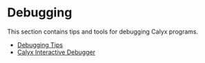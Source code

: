 # Debugging

This section contains tips and tools for debugging Calyx programs.

- [Debugging Tips][tips]
- [Calyx Interactive Debugger][cidr]

[tips]: ./debug.md
[cidr]: ./cider.md
